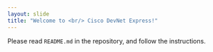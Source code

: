 ```yaml
---
layout: slide
title: "Welcome to <br/> Cisco DevNet Express!"
---
```



Please read `README.md` in the repository, and follow the instructions.